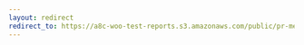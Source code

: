 ```yaml
---
layout: redirect
redirect_to: https://a8c-woo-test-reports.s3.amazonaws.com/public/pr-merge/38286/e2e/index.html
---
```

